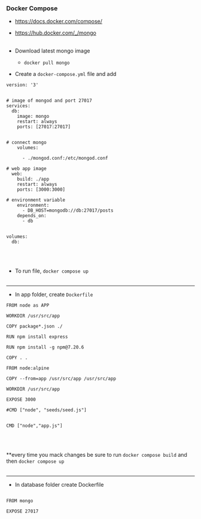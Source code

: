 ### Docker Compose

- https://docs.docker.com/compose/
- https://hub.docker.com/_/mongo
<br> </br>
- Download latest mongo image
  - `docker pull mongo`

- Create a `docker-compose.yml` file and add 
``` 
version: '3'


# image of mongod and port 27017
services:
  db:
    image: mongo
    restart: always
    ports: [27017:27017]


# connect mongo
    volumes:

      - ./mongod.conf:/etc/mongod.conf

# web app image 
  web:
    build: ./app
    restart: always
    ports: [3000:3000]

# environment variable
    environment:
      - DB_HOST=mongodb://db:27017/posts
    depends_on:
      - db


volumes:
  db: 

```
<br> </br>
- To run file, `docker compose up`
<br> </br>
- -----------------------------------------------------------
- In app folder, create `Dockerfile`

```
FROM node as APP

WORKDIR /usr/src/app

COPY package*.json ./

RUN npm install express

RUN npm install -g npm@7.20.6

COPY . .

FROM node:alpine

COPY --from=app /usr/src/app /usr/src/app

WORKDIR /usr/src/app

EXPOSE 3000

#CMD ["node", "seeds/seed.js"]


CMD ["node","app.js"]


```
<br> </br>
**every time you mack changes be sure to run `docker compose build` and then `docker compose up`
<br> </br>
- ----------------------------------------------------------------------------
- In database folder create Dockerfile
```

FROM mongo

EXPOSE 27017


```